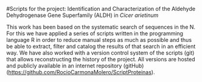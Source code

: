 #Scripts for the project: Identification and Characterization of the Aldehyde Dehydrogenase Gene Superfamily (ALDH) in *Cicer arietinum*

This work has been based on the systematic search of sequences in the N. For this we have applied a series of scripts written in the programming language R in order to reduce manual steps as much as possible and thus be able to extract, filter and catalog the results of that search in an efficient way. We have also worked with a version control system of the scripts (git) that allows reconstructing the history of the project. All versions are hosted and publicly available in an internet repository (gitHub) (https://github.com/RocioCarmonaMolero/ScriptProteinas).
